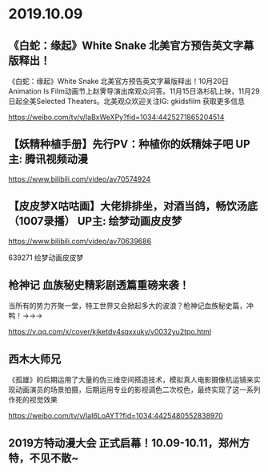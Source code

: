 # 2019.10.09

## 《白蛇：缘起》White Snake 北美官方预告英文字幕版释出！

《白蛇：缘起》White Snake 北美官方预告英文字幕版释出！10月20日Animation Is Film动画节上赵霁导演出席观众问答。11月15日洛杉矶上映，11月29日起全美Selected Theaters。北美观众欢迎关注IG: gkidsfilm 获取更多信息

https://weibo.com/tv/v/IaBxWeXPy?fid=1034:4425271865204514
## 【妖精种植手册】先行PV：种植你的妖精妹子吧 UP主: 腾讯视频动漫

https://www.bilibili.com/video/av70574924 
 
## 【皮皮梦X咕咕画】大佬排排坐，对酒当鸽，畅饮汤底（1007录播） UP主: 绘梦动画皮皮梦

https://www.bilibili.com/video/av70639686
  

639271
绘梦动画皮皮梦
## 枪神记 血族秘史精彩剧透篇重磅来袭！

当所有的势力齐聚一堂，特工世界又会掀起多大的波浪？枪神记血族秘史篇，冲鸭！→→→

https://v.qq.com/x/cover/kjketdv4sqxxuky/v0032yu2tpo.html

## 西木大师兄 

《孤雄》的后期运用了大量的伪三维空间搭造技术，模拟真人电影摄像机运镜来实现动画演员的场景拍摄，后期运用专业的影视调色二次校色，最终实现了这一系列作死的视觉效果

https://weibo.com/tv/v/IaI6LoAYT?fid=1034:4425480552838970
## 2019方特动漫大会  正式启幕！10.09-10.11，郑州方特，不见不散~
 